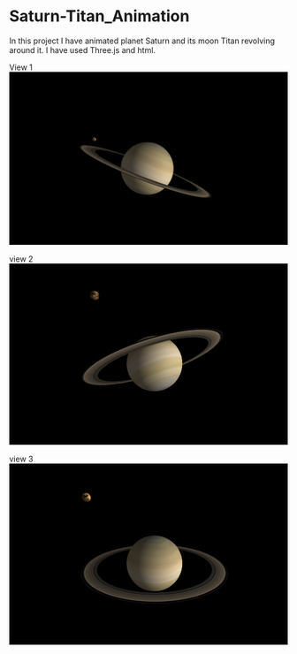 # Saturn-Titan_Animation

In this project I have animated planet Saturn and its moon Titan revolving around it.
I have used Three.js and html.

View 1
![](images/view1.png)

view 2
![](images/view2.png)

view 3
![](images/view3.png)
